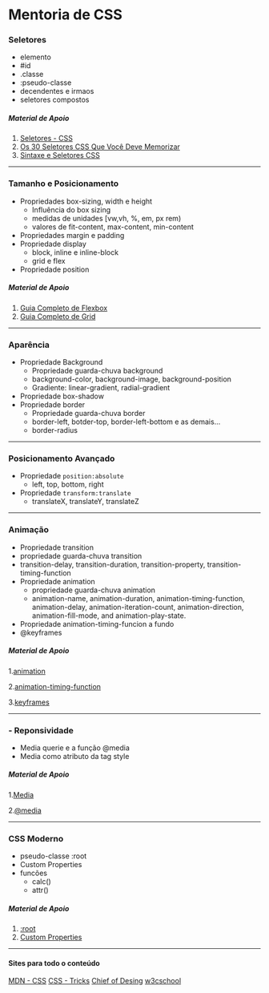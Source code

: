 # Mentoria de CSS #

### Seletores ###
  - elemento
  -   \#id
  -  .classe
  -  :pseudo-classe
  -  decendentes e irmaos
  -  seletores compostos
  
  
#####   Material de Apoio
1.   [Seletores - CSS](https://developer.mozilla.org/pt-BR/docs/Web/CSS/Getting_Started/Seletores)
2.   [Os 30 Seletores CSS Que Você Deve Memorizar](https://guilhermemuller.com.br/ead/html-css-na-pratica/sintaxe-seletores-css)
3.   [Sintaxe e Seletores CSS](https://code.tutsplus.com/pt/tutorials/the-30-css-selectors-you-must-memorize--net-16048)

___
### Tamanho e Posicionamento ### 
  - Propriedades box-sizing, width e height
  	- Influência do box sizing
  	- medidas de unidades [vw,vh, %, em, px rem)
  	- valores de fit-content, max-content, min-content
  - Propriedades margin e padding
  - Propriedade display 
    - block, inline e inline-block
    - grid e flex
 - Propriedade position	


##### Material de Apoio
1. [Guia Completo de Flexbox](https://origamid.com/projetos/flexbox-guia-completo/)
2. [Guia Completo de Grid](https://www.origamid.com/projetos/css-grid-layout-guia-completo/)

___
### Aparência ### 
  - Propriedade Background
  	- Propriedade guarda-chuva background
  	- background-color, background-image, background-position
  	- Gradiente: linear-gradient, radial-gradient
  - Propriedade box-shadow
  - Propriedade border 
    - Propriedade guarda-chuva border
    - border-left, botder-top, border-left-bottom e as demais...    
    - border-radius




___
### Posicionamento Avançado ### 
  - Propriedade `position:absolute`
  	- left, top, bottom, right
  - Propriedade `transform:translate`
    - translateX, translateY, translateZ

___
###  Animação ### 
  - Propriedade transition
   - propriedade guarda-chuva transition
   - transition-delay, transition-duration, transition-property, transition-timing-function
  - Propriedade animation
  	- propriedade guarda-chuva animation
  	-  animation-name, animation-duration, animation-timing-function, animation-delay, animation-iteration-count, animation-direction, animation-fill-mode, and animation-play-state.
  - Propriedade animation-timing-funcion a fundo
  - @keyframes
    
    
    
    
##### Material de Apoio
1.[animation](https://developer.mozilla.org/en-US/docs/Web/CSS/animation)

2.[animation-timing-function](https://developer.mozilla.org/en-US/docs/Web/CSS/animation-timing-function)

3.[keyframes](https://developer.mozilla.org/en-US/docs/Web/CSS/@keyframes)


___
### - Reponsividade ###  
  - Media querie e a função @media
  - Media como atributo da tag style
  
  
##### Material de Apoio
1.[Media](https://developer.mozilla.org/en-US/docs/Web/SVG/Attribute/media)

2.[@media](https://developer.mozilla.org/en-US/docs/Web/CSS/@media)

___
### CSS Moderno ###    
  - pseudo-classe :root 
  - Custom Properties 
  - funcões
    - calc()
    - attr()
	
##### Material de Apoio
1. [:root](https://developer.mozilla.org/en-US/docs/Web/CSS/:root)
2. [Custom Properties](https://developer.mozilla.org/en-US/docs/Web/CSS/--*)

___
#### Sites para todo o conteúdo ###
[MDN - CSS](https://developer.mozilla.org/pt-BR/docs/Web/CSS)
[CSS - Tricks](https://css-tricks.com)
[Chief of Desing](https://www.chiefofdesign.com.br/css/)
[w3cschool](https://www.w3schools.com/css/default.asp)
